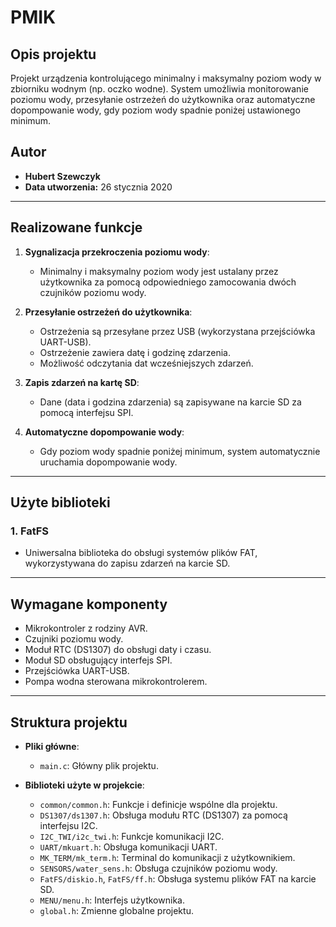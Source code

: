 # PMIK

## Opis projektu
Projekt urządzenia kontrolującego minimalny i maksymalny poziom wody w zbiorniku wodnym (np. oczko wodne). System umożliwia monitorowanie poziomu wody, przesyłanie ostrzeżeń do użytkownika oraz automatyczne dopompowanie wody, gdy poziom wody spadnie poniżej ustawionego minimum.

## Autor
- **Hubert Szewczyk**
- **Data utworzenia:** 26 stycznia 2020

---

## Realizowane funkcje
1. **Sygnalizacja przekroczenia poziomu wody**:
   - Minimalny i maksymalny poziom wody jest ustalany przez użytkownika za pomocą odpowiedniego zamocowania dwóch czujników poziomu wody.

2. **Przesyłanie ostrzeżeń do użytkownika**:
   - Ostrzeżenia są przesyłane przez USB (wykorzystana przejściówka UART-USB).
   - Ostrzeżenie zawiera datę i godzinę zdarzenia.
   - Możliwość odczytania dat wcześniejszych zdarzeń.

3. **Zapis zdarzeń na kartę SD**:
   - Dane (data i godzina zdarzenia) są zapisywane na karcie SD za pomocą interfejsu SPI.

4. **Automatyczne dopompowanie wody**:
   - Gdy poziom wody spadnie poniżej minimum, system automatycznie uruchamia dopompowanie wody.

---

## Użyte biblioteki
### 1. FatFS
- Uniwersalna biblioteka do obsługi systemów plików FAT, wykorzystywana do zapisu zdarzeń na karcie SD.

---

## Wymagane komponenty
- Mikrokontroler z rodziny AVR.
- Czujniki poziomu wody.
- Moduł RTC (DS1307) do obsługi daty i czasu.
- Moduł SD obsługujący interfejs SPI.
- Przejściówka UART-USB.
- Pompa wodna sterowana mikrokontrolerem.

---

## Struktura projektu
- **Pliki główne**:
  - `main.c`: Główny plik projektu.

- **Biblioteki użyte w projekcie**:
  - `common/common.h`: Funkcje i definicje wspólne dla projektu.
  - `DS1307/ds1307.h`: Obsługa modułu RTC (DS1307) za pomocą interfejsu I2C.
  - `I2C_TWI/i2c_twi.h`: Funkcje komunikacji I2C.
  - `UART/mkuart.h`: Obsługa komunikacji UART.
  - `MK_TERM/mk_term.h`: Terminal do komunikacji z użytkownikiem.
  - `SENSORS/water_sens.h`: Obsługa czujników poziomu wody.
  - `FatFS/diskio.h`, `FatFS/ff.h`: Obsługa systemu plików FAT na karcie SD.
  - `MENU/menu.h`: Interfejs użytkownika.
  - `global.h`: Zmienne globalne projektu.
